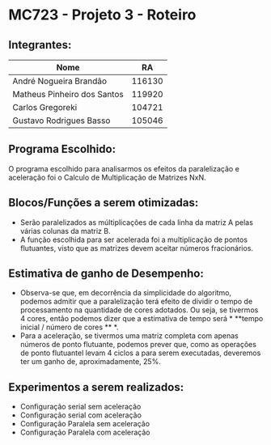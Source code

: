 # MC723 - Projeto 3 - Roteiro

## Integrantes:

| Nome|RA|
|---|---|
|André Nogueira Brandão |116130|
|Matheus Pinheiro dos Santos |119920|
|Carlos Gregoreki| 104721|
|Gustavo Rodrigues Basso| 105046|

## Programa Escolhido:
O programa escolhido para analisarmos os efeitos da paralelização e aceleração foi o Calculo de Multiplicação de Matrizes NxN.

## Blocos/Funções a serem otimizadas:
- Serão paralelizados as múltiplicações de cada linha da matriz A pelas várias colunas da matriz B.
- A função escolhida para ser acelerada foi a multiplicação de pontos flutuantes, visto que as matrizes devem aceitar números fracionários.

## Estimativa de ganho de Desempenho:
- Observa-se que, em decorrência da simplicidade do algoritmo, podemos admitir que a paralelização terá efeito de dividir o tempo de processamento na quantidade de cores adotados. Ou seja, se tivermos 4 cores, então podemos dizer que a estimativa de tempo será * **tempo inicial / número de cores ** *.
- Para a aceleração, se tivermos uma matriz completa com apenas números de ponto flutuante, podemos prever que, como as operações de ponto flutuantel levam 4 ciclos a para serem executadas, deveremos ter um ganho de, aproximadamente, 25%.

## Experimentos a serem realizados:
- Configuração serial sem aceleração
- Configuração serial com aceleração
- Configuração Paralela sem aceleração
- Configuração Paralela com aceleração
